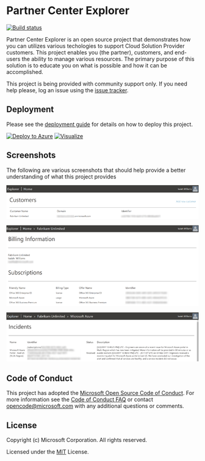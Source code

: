 # Partner Center Explorer
[![Build status](https://ci.appveyor.com/api/projects/status/t633j9bj0ivrlaqx?svg=true)](https://ci.appveyor.com/project/isaiahwilliams/partner-center-explorer)
 
Partner Center Explorer is an open source project that demonstrates how you can 
utilizes various techologies to support Cloud Solution Provider customers. This 
project enables you (the partner), customers, and end-users the ability to manage 
various resources. The primary purpose of this solution is to educate you on what 
is possible and how it can be accomplished.
 
This project is being provided with community support only. If you need help please,
log an issue using the [issue tracker](https://github.com/Microsoft/Partner-Center-Explorer/issues).
 
## Deployment
Please see the [deployment guide](docs/Deployment.md) for details on how to deploy this project.

[![Deploy to Azure](http://azuredeploy.net/deploybutton.png)](https://portal.azure.com/#create/Microsoft.Template/uri/https%3A%2F%2Fraw.githubusercontent.com%2FMicrosoft%2FPartner-Center-Explorer%2Fmaster%2Fazuredeploy.json)
[![Visualize](http://armviz.io/visualizebutton.png)](http://armviz.io/#/?load=https%3A%2F%2Fraw.githubusercontent.com%2FMicrosoft%2FPartner-Center-Explorer%2Fmaster%2Fazuredeploy.json)
 
## Screenshots
The following are various screenshots that should help provide a better
understanding of what this project provides
 
![Customer Management](docs/Images/portal01.png)
 
![Subscription Management](docs/Images/portal02.png)
 
![Subscription Incidents](docs/Images/portal03.png)
 
## Code of Conduct 
This project has adopted the [Microsoft Open Source Code of Conduct](https://opensource.microsoft.com/codeofconduct/). For more 
information see the [Code of Conduct FAQ](https://opensource.microsoft.com/codeofconduct/faq/) or contact 
[opencode@microsoft.com](mailto:opencode@microsoft.com) with any additional questions or comments.
 
## License
Copyright (c) Microsoft Corporation. All rights reserved.
 
Licensed under the [MIT](LICENSE) License.
